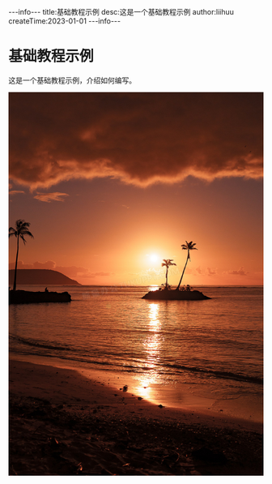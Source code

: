 ---info---
title:基础教程示例
desc:这是一个基础教程示例
author:liihuu
createTime:2023-01-01
---info---

# 基础教程示例
这是一个基础教程示例，介绍如何编写。

<img src="/assets/images/test.jpeg"/>